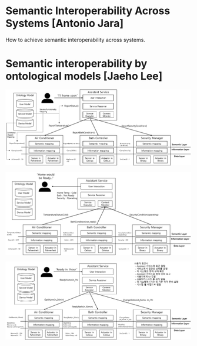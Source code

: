# Semantic Interoperability Across Systems [Antonio Jara]
How to achieve semantic interoperability across systems.

# Semantic interoperability by ontological models [Jaeho Lee]

![Request to report](./../img/JHL-Request2Report.png)


![Status report](./../img/JHL-StatusReport.png)


![Request to control](./../img/JHL-Request2Control.png)

